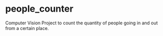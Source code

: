 # people_counter
Computer Vision Project to count the quantity of people going in and out from a certain place.
